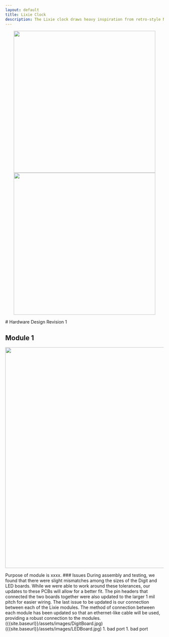 ```yaml
---
layout: default
title: Lixie Clock
description: The Lixie clock draws heavy inspiration from retro-style Nixie tubes, but the design uses low-voltage LEDs as illumination rather than the quite dangerous, high-voltage filaments used in Nixie tubes. The LEDs light etched arylic panes from the underside according to the current time.
---
```

<p align = "center">
  <img src="{{site.baseurl}}/assets/images/3digitdisplay.png" width="450">
  <img src="{{site.baseurl}}/assets/images/5digitdisplay.png" width="450">
  </p>
# Hardware Design Revision 1

## Module 1
<p align = "center">
<img src="{{site.baseurl}}/assets/images/LixieCad.png" width="700">
  </p>
Purpose of module is xxxx. 
### Issues
During assembly and testing, we found that there were slight mismatches among the sizes of the Digit and LED boards. While we were able to work around these tolerances, our updates to these PCBs will allow for a better fit. The pin headers that connected the two boards together were also updated to the larger 1 mil pitch for easier wiring. The last issue to be updated is our connection between each of the Lixie modules. The method of connection between each module has been updated so that an ethernet-like cable will be used, providing a robust connection to the modules.
({{site.baseurl}}/assets/images/DigitBoard.jpg)
({{site.baseurl}}/assets/images/LEDBoard.jpg)
1. bad port
1. bad port
